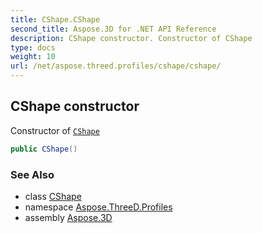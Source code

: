 ```yaml
---
title: CShape.CShape
second_title: Aspose.3D for .NET API Reference
description: CShape constructor. Constructor of CShape
type: docs
weight: 10
url: /net/aspose.threed.profiles/cshape/cshape/
---
```

## CShape constructor

Constructor of [`CShape`](../)

```csharp
public CShape()
```

### See Also

* class [CShape](../)
* namespace [Aspose.ThreeD.Profiles](../../cshape/)
* assembly [Aspose.3D](../../../)


